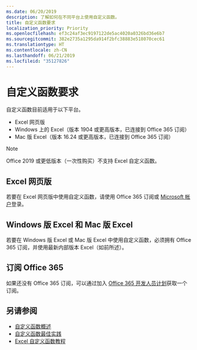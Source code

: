 ```yaml
---
ms.date: 06/20/2019
description: 了解如何在不同平台上使用自定义函数。
title: 自定义函数要求
localization_priority: Priority
ms.openlocfilehash: ef3c24af3ec9197122de5ac4020a0326bd36e6b7
ms.sourcegitcommit: 382e2735a1295da914f2bfc38883e518070cec61
ms.translationtype: HT
ms.contentlocale: zh-CN
ms.lasthandoff: 06/21/2019
ms.locfileid: "35127826"
---
```

# <a name="custom-functions-requirements"></a>自定义函数要求

自定义函数目前适用于以下平台。

- Excel 网页版
- Windows 上的 Excel（版本 1904 或更高版本，已连接到 Office 365 订阅）
- Mac 版 Excel（版本 16.24 或更高版本，已连接到 Office 365 订阅）

>[!NOTE]
>Office 2019 或更低版本（一次性购买）不支持 Excel 自定义函数。

## <a name="excel-on-the-web"></a>Excel 网页版
若要在 Excel 网页版中使用自定义函数，请使用 Office 365 订阅或 [Microsoft 帐户](https://account.microsoft.com/account)登录。

## <a name="excel-on-windows-and-mac"></a>Windows 版 Excel 和 Mac 版 Excel
若要在 Windows 版 Excel 或 Mac 版 Excel 中使用自定义函数，必须拥有 Office 365 订阅，并使用最新内部版本 Excel（如前所述）。

## <a name="subscribe-to-office-365"></a>订阅 Office 365
如果还没有 Office 365 订阅，可以通过加入 [Office 365 开发人员计划](https://developer.microsoft.com/zh-CN/office/dev-program)获取一个订阅。

## <a name="see-also"></a>另请参阅
* [自定义函数概述](custom-functions-overview.md)
* [自定义函数最佳实践](custom-functions-best-practices.md)
* [Excel 自定义函数教程](../tutorials/excel-tutorial-create-custom-functions.md)

